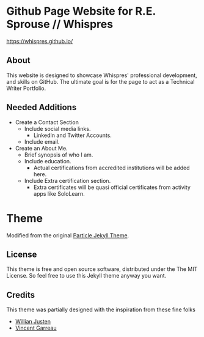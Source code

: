 # Github Page Website for R.E. Sprouse // Whispres

https://whispres.github.io/

## About
This website is designed to showcase Whispres' professional development, and skills on GitHub. The ultimate goal is for the page to act as a Technical Writer Portfolio.

## Needed Additions
* Create a Contact Section
  * Include social media links.
    * LinkedIn and Twitter Accounts.
  * Include email.
* Create an About Me.
  * Brief synopsis of who I am.
  * Include education.
    * Actual certifications from accredited institutions will be added here.
  * Include Extra certification section.
    * Extra certificates will be quasi official certificates from activity apps like SoloLearn.

# Theme

Modified from the original [Particle Jekyll Theme](https://github.com/nrandecker/particle).

## License

This theme is free and open source software, distributed under the The MIT License. So feel free to use this Jekyll theme anyway you want.

## Credits

This theme was partially designed with the inspiration from these fine folks
- [Willian Justen](https://github.com/willianjusten/will-jekyll-template)
- [Vincent Garreau](https://github.com/VincentGarreau/particles.js/)
